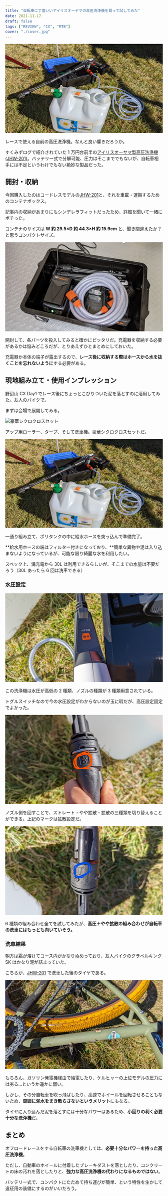 ```yaml
---
title: "自転車に丁度いいアイリスオーヤマの高圧洗浄機を買って試してみた"
date: 2021-11-17
draft: false
tags: ["REVIEW", "CX", "MTB"]
cover: "./cover.jpg"
---
```


![会場で展開するにもコンパクトだ](./eyecatch.jpg)

レースで使える自前の高圧洗浄機。なんと良い響きだろうか。

すくみずログで紹介されていた 1 万円台前半の[アイリスオーヤマ製高圧洗浄機(JHW-201)](https://amzn.to/3FpM7mR)。バッテリー式で分解可能、圧力はそこまででもないが、自転車相手には不足というわけでもない絶妙な製品だった。

<LinkBox url="https://skmzlog.com/10-17-2021-gojo-cx/" />

## 開封・収納

今回購入したのはコードレスモデルの[JHW-201](https://amzn.to/3FpM7mR)と、それを車載・運搬するためのコンテナボックス。

<LinkBox url="https://www.amazon.co.jp/gp/product/B08481Z7H1/" isAmazonLink />

<LinkBox url="https://www.amazon.co.jp/gp/product/B00IMR177S/" isAmazonLink />

記事内の収納があまりにもシンデレラフィットだったため、詳細を聞いて一緒にポチった。

コンテナのサイズは **W 約 29.5×D 約 44.3×H 約 15.9cm** と、聞き間違えたか？と思うコンパクトサイズ。

![シンデレラフィットのコンテナ](./fit.jpg)

開封して、各パーツを投入してみると確かにピッタリだ。充電器を収納する必要があるかは悩みどころだが、とりあえずひとまとめにしておいた。

充電器か本体の端子が露出するので、**レース後に収納する際はホースから水を抜くことを忘れないように**する必要がある。

## 現地組み立て・使用インプレッション

野辺山 CX Day1 でレース後にちょっとこびりついた泥を落とすのに活用してみた。友人のバイクで。

<LinkBox url="https://blog.gensobunya.net/post/2021/11/2021_jcx_nobeyama/" />

まずは会場で展開してみる。

![豪華シクロクロスセット](./cyclocross_set.jpg)

アップ用ローラー、タープ、そして洗車機。豪華シクロクロスセットだ。

![タンクにフィルター付き給水ホースを入れる](./eyecatch.jpg)

一通り組み立て、ポリタンクの中に給水ホースを突っ込んで準備完了。

**給水用ホースの端はフィルター付きになっており、**簡単な異物や泥は入り込まないようになっているが、可能な限り綺麗な水を利用したい。

スペック上、満充電から 30L は利用できるらしいが、そこまでの水量は不要だろう（30L あったら 6 回は洗車できる）

### 水圧設定

![水圧スイッチ](./switch.jpg)

この洗浄機は水圧が高低の 2 種類、ノズルの種類が 3 種類用意されている。

トグルスイッチなので今の水圧設定がわからないのが玉に瑕だが、高圧設定固定でよかった。

![ノズル](./mark.jpg)

ノズル側を回すことで、ストレート・やや拡散・拡散の三種類を切り替えることができる。上記のマークは拡散設定だ。

![ちょっと拡散がタイヤにちょうどいい](./best_mark.jpg)

6 種類の組み合わせ全てを試してみたが、**高圧＋やや拡散の組み合わせが自転車の洗車にはもっとも向いていそう。**

### 洗車結果

朝方は霜が溶けてコース内がかなりぬめっており、友人バイクのグラベルキング SK はかなり泥が詰まっていた。

こちらが、[JHW-201](https://amzn.to/3FpM7mR) で洗車した後のタイヤである。

![洗車後](./cleaned.jpg)

もちろん、ガソリン発電機経由で給電したり、ケルヒャーの上位モデルの圧力には劣る…というか遥かに弱い。

しかし、その分自転車を吹っ飛ばしたり、高速でホイールを回転させることもないため、**周囲に泥水をまき散らさないというメリット**にもなる。

タイヤに入り込んだ泥を落とすには十分なパワーはあるため、**小回りの利く必要十分な洗浄機**だ。

## まとめ

オフロードレースをする自転車の洗車機としては、**必要十分なパワーを持った高圧洗浄機**。

ただし、自動車のホイールに付着したブレーキダストを落としたり、コンクリートの床の汚れを落としたりと、**強力な高圧洗浄機の代わりになるものではない**。

バッテリー式で、コンパクトにたためて持ち運びが簡単、という特性を生かして遠征用の装備にするのがいいだろう。

<LinkBox url="https://www.amazon.co.jp/gp/product/B08481Z7H1/" isAmazonLink />
